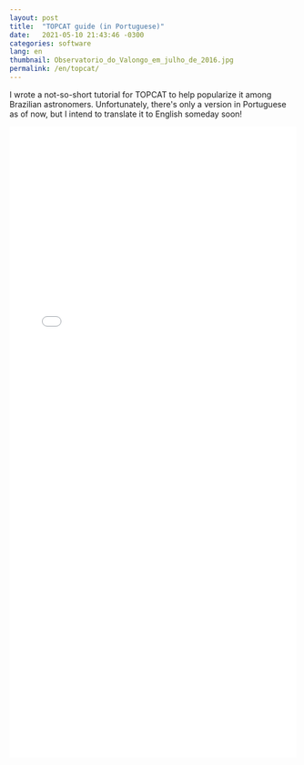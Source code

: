 ```yaml
---
layout: post
title:  "TOPCAT guide (in Portuguese)"
date:   2021-05-10 21:43:46 -0300
categories: software
lang: en
thumbnail: Observatorio_do_Valongo_em_julho_de_2016.jpg
permalink: /en/topcat/
---
```


I wrote a not-so-short tutorial for TOPCAT to help popularize it among Brazilian astronomers. Unfortunately, there's only a version in Portuguese as of now, but I intend to translate it to English someday soon!

<embed src="/pdf/TOPCAT_guide.pdf" width="100%" height="1108">